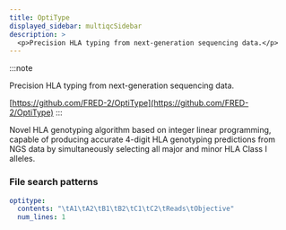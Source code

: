```yaml
---
title: OptiType
displayed_sidebar: multiqcSidebar
description: >
  <p>Precision HLA typing from next-generation sequencing data.</p>
---
```


<!--
~~~~~ DO NOT EDIT ~~~~~
This file is autogenerated from the MultiQC module python docstring.
Do not edit the markdown, it will be overwritten.

File path for the source of this content: multiqc/modules/optitype/optitype.py
~~~~~~~~~~~~~~~~~~~~~~~
-->

:::note

<p>Precision HLA typing from next-generation sequencing data.</p>

[https://github.com/FRED-2/OptiType](https://github.com/FRED-2/OptiType)
:::

Novel HLA genotyping algorithm based on integer linear programming, capable of producing accurate 4-digit
HLA genotyping predictions from NGS data by simultaneously selecting all major and minor HLA Class I alleles.

### File search patterns

```yaml
optitype:
  contents: "\tA1\tA2\tB1\tB2\tC1\tC2\tReads\tObjective"
  num_lines: 1
```
